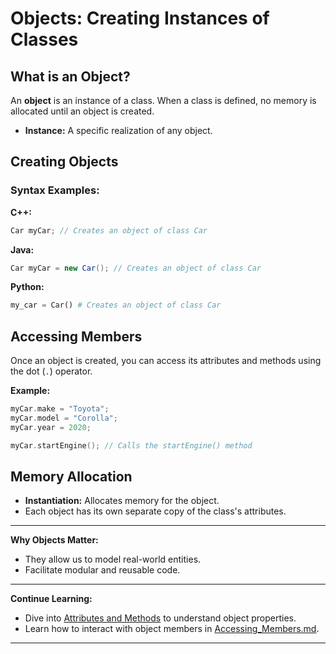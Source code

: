 # Objects: Creating Instances of Classes

## **What is an Object?**

An **object** is an instance of a class. When a class is defined, no memory is allocated until an object is created.

- **Instance:** A specific realization of any object.

## **Creating Objects**

### **Syntax Examples:**

**C++:**

```cpp
Car myCar; // Creates an object of class Car
```

**Java:**

```java
Car myCar = new Car(); // Creates an object of class Car
```

**Python:**

```python
my_car = Car() # Creates an object of class Car
```

## **Accessing Members**

Once an object is created, you can access its attributes and methods using the dot (`.`) operator.

**Example:**

```cpp
myCar.make = "Toyota";
myCar.model = "Corolla";
myCar.year = 2020;

myCar.startEngine(); // Calls the startEngine() method
```

## **Memory Allocation**

- **Instantiation:** Allocates memory for the object.
- Each object has its own separate copy of the class's attributes.

---

**Why Objects Matter:**

- They allow us to model real-world entities.
- Facilitate modular and reusable code.

---

**Continue Learning:**

- Dive into [Attributes and Methods](Attributes_Methods.md) to understand object properties.
- Learn how to interact with object members in [Accessing_Members.md](Accessing_Members.md).

---
